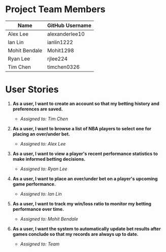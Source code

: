 # Project Team Members

| Name           | GitHub Username       |
|----------------|-----------------------|
| Alex Lee       | alexanderlee10        |
| Ian Lin        | ianlin1222            |
| Mohit Bendale  | Mohit1298             |
| Ryan Lee       | rjlee224              |
| Tim Chen       | timchen0326           |

# User Stories

1. **As a user, I want to create an account so that my betting history and preferences are saved.**  
   - *Assigned to: Tim Chen*

2. **As a user, I want to browse a list of NBA players to select one for placing an over/under bet.**  
   - *Assigned to: Alex Lee*

3. **As a user, I want to view a player's recent performance statistics to make informed betting decisions.**  
   - *Assigned to: Ryan Lee*

4. **As a user, I want to place an over/under bet on a player's upcoming game performance.**  
   - *Assigned to: Ian Lin*

5. **As a user, I want to track my win/loss ratio to monitor my betting performance over time.**  
   - *Assigned to: Mohit Bendale*

6. **As a user, I want the system to automatically update bet results after games conclude so that my records are always up to date.**  
   - *Assigned to: Team*


